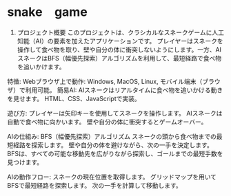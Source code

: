 # snake　game

1. プロジェクト概要
このプロジェクトは、クラシカルなスネークゲームに人工知能（AI）の要素を加えたアプリケーションです。
プレイヤーはスネークを操作して食べ物を取り、壁や自分の体に衝突しないようにします。一方、AIスネークはBFS（幅優先探索）アルゴリズムを利用して、最短経路で食べ物を追いかけます。

特徴:
Webブラウザ上で動作: Windows, MacOS, Linux, モバイル端末（ブラウザ）で利用可能。
簡易AI: AIスネークはリアルタイムに食べ物を追いかける動きを見せます。
 HTML、CSS、JavaScriptで実装。

遊び方:
プレイヤーは矢印キーを使用してスネークを操作します。
AIスネークは自動で食べ物に向かいます。
壁や自分の体に衝突するとゲームオーバー。

AIの仕組み:
BFS（幅優先探索）アルゴリズム
スネークの頭から食べ物までの最短経路を探索します。
壁や自分の体を避けながら、次の一手を決定します。
BFSは、すべての可能な移動先を広がりながら探索し、ゴールまでの最短手数を見つけます。

AIの動作フロー:
スネークの現在位置を取得します。
グリッドマップを用いてBFSで最短経路を探索します。
次の一手を計算して移動します。

